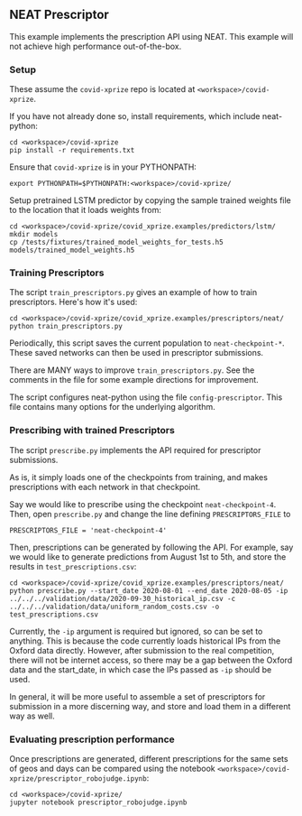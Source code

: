 ## NEAT Prescriptor

This example implements the prescription API using NEAT.
This example will not achieve high performance out-of-the-box.

### Setup

These assume the `covid-xprize` repo is located at `<workspace>/covid-xprize`.

If you have not already done so, install requirements, which include neat-python:
```
cd <workspace>/covid-xprize
pip install -r requirements.txt
```

Ensure that `covid-xprize` is in your PYTHONPATH:
```
export PYTHONPATH=$PYTHONPATH:<workspace>/covid-xprize/
```

Setup pretrained LSTM predictor by copying the sample trained weights file to the
location that it loads weights from:
```
cd <workspace>/covid-xprize/covid_xprize.examples/predictors/lstm/
mkdir models
cp /tests/fixtures/trained_model_weights_for_tests.h5 models/trained_model_weights.h5
```

### Training Prescriptors

The script `train_prescriptors.py` gives an example of how to train prescriptors.
Here's how it's used:
```
cd <workspace>/covid-xprize/covid_xprize.examples/prescriptors/neat/
python train_prescriptors.py
```
Periodically, this script saves the current population to `neat-checkpoint-*`.
These saved networks can then be used in prescriptor submissions.

There are MANY ways to improve `train_prescriptors.py`.
See the comments in the file for some example directions for improvement.

The script configures neat-python using the file `config-prescriptor`.
This file contains many options for the underlying algorithm.



### Prescribing with trained Prescriptors

The script `prescribe.py` implements the API required for prescriptor submissions.

As is, it simply loads one of the checkpoints from training,
and makes prescriptions with each network in that checkpoint.

Say we would like to prescribe using the checkpoint `neat-checkpoint-4`.
Then, open `prescribe.py` and change the line defining `PRESCRIPTORS_FILE` to
```
PRESCRIPTORS_FILE = 'neat-checkpoint-4'
```

Then, prescriptions can be generated by following the API.
For example, say we would like to generate predictions from August 1st to 5th,
and store the results in `test_prescriptions.csv`:
```
cd <workspace>/covid-xprize/covid_xprize.examples/prescriptors/neat/
python prescribe.py --start_date 2020-08-01 --end_date 2020-08-05 -ip ../../../validation/data/2020-09-30_historical_ip.csv -c ../../../validation/data/uniform_random_costs.csv -o test_prescriptions.csv
```
Currently, the `-ip` argument is required but ignored, so can be set to anything.
This is because the code currently loads historical IPs from the Oxford data directly.
However, after submission to the real competition, there will not be internet access,
so there may be a gap between the Oxford data and the start_date, in which case the IPs
passed as `-ip` should be used.

In general, it will be more useful to assemble a set of prescriptors for submission
in a more discerning way, and store and load them in a different way as well.


### Evaluating prescription performance

Once prescriptions are generated, different prescriptions for the same sets of geos and days
can be compared using the notebook `<workspace>/covid-xprize/prescriptor_robojudge.ipynb`:
```
cd <workspace>/covid-xprize/
jupyter notebook prescriptor_robojudge.ipynb
```

